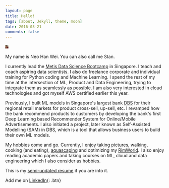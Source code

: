 ```yaml
---
layout: page
title: Hello!
tags: [about, Jekyll, theme, moon]
date: 2016-03-21
comments: false
---
```


<p><img src="/assets/img/logo.png" alt="Profile pic" class="center" width='10'></p>

My name is Neo Han Wei. You can also call me Stan.

I currently lead the [Metis Data Science Bootcamp](https://metis.kaplan.com.sg/) in Singapore. I teach and coach aspiring data scientists. I also do freelance corporate and individual training for Python coding and Machine Learning. I spend the rest of my time at the intersection of ML, Product and Data Engineering, trying to integrate them as seamlessly as possible. I am also very interested in cloud technologies and got myself AWS certified earlier this year.

Previously, I built ML models in Singapore's largest bank [DBS](https://www.dbs.com.sg) for their regional retail markets for product cross-sell, up-sell, etc. I revamped how the bank recommend products to customers by developing the bank's first Deep Learning based Recommender System for Online/Mobile Advertisements. I also initiated a project, later known as Self-Assisted Modelling (SAM) in DBS, which is a tool that allows business users to build their own ML models. 

My hobbies come and go. Currently, I enjoy taking pictures, walking, cooking (and eating), [aquascaping](/assets/doc/aquascape.png) and optimizing my [RimWorld](https://store.steampowered.com/app/294100/RimWorld/). I also enjoy reading academic papers and taking courses on ML, cloud and data engineering which I also consider as hobbies.

This is my [semi-updated resume](/assets/doc/stanneo_resume_2020_v5.pdf) if you are into it.

Add me on  [LinkedIn](https://www.linkedin.com/in/nhanwei/){: .btn}
